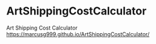 # ArtShippingCostCalculator
Art Shipping Cost Calculator
https://marcusg999.github.io/ArtShippingCostCalculator/
